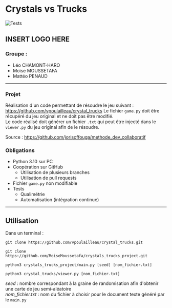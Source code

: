 # Crystals vs Trucks
![Tests](https://github.com/MoiseMoussetafa/crystals_trucks_project/actions/workflows/python.yml/badge.svg)


## INSERT LOGO HERE


### Groupe : 
- Léo CHAMONT-HARO
- Moïse MOUSSETAFA
- Mattéo PENAUD

---

### Projet

Réalisation d'un code permettant de résoudre le jeu suivant : https://github.com/vpoulailleau/crystal_trucks
Le fichier `game.py` doit être récupéré du jeu original et ne doit pas être modifié.  
Le code réalisé doit générer un fichier `.txt` qui peut être injecté dans le `viewer.py` du jeu original afin de le résoudre.

Source : https://github.com/jorisoffouga/methode_dev_collaboratif


### Obligations 

- Python 3.10 sur PC
- Coopération sur GitHub 
  - Utilisation de plusieurs branches
  - Utilisation de pull requests
- Fichier `game.py` non modifiable
- Tests
  - Qualimétrie
  - Automatisation (intégration continue)

---

## Utilisation 

Dans un terminal :
```
git clone https://github.com/vpoulailleau/crystal_trucks.git

git clone https://github.com/MoiseMoussetafa/crystals_trucks_project.git

python3 crystals_trucks_project/main.py [seed] [nom_fichier.txt]

python3 crystal_trucks/viewer.py [nom_fichier.txt]
```

*seed* : nombre correspondant à la graine de randomisation afin d'obtenir une carte de jeu semi-aléatoire  
*nom_fichier.txt* : nom du fichier à choisir pour le document texte généré par le `main.py`  


